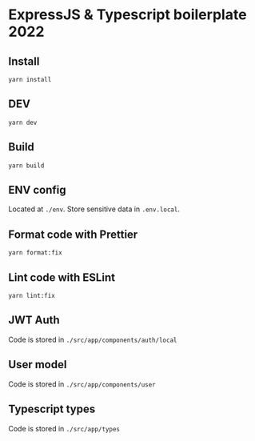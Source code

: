 # ExpressJS & Typescript boilerplate 2022

## Install

`yarn install`

## DEV

`yarn dev`

## Build

`yarn build`

## ENV config

Located at `./env`. Store sensitive data in `.env.local`.

## Format code with Prettier

`yarn format:fix`

## Lint code with ESLint

`yarn lint:fix`

## JWT Auth

Code is stored in `./src/app/components/auth/local`

## User model

Code is stored in `./src/app/components/user`

## Typescript types

Code is stored in `./src/app/types`

